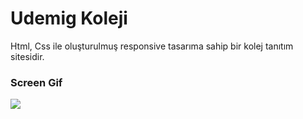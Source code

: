 <h1>Udemig Koleji</h1>
Html, Css ile oluşturulmuş responsive tasarıma sahip bir kolej tanıtım sitesidir.

<h3>Screen Gif</h3>

![](screen.gif)
